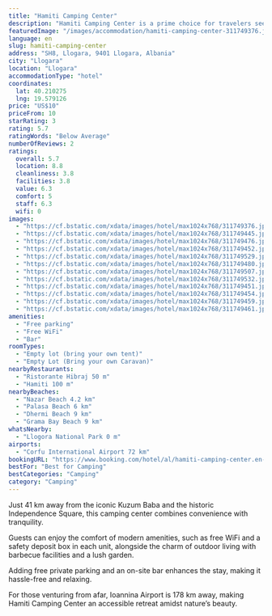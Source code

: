 ```yaml
---
title: "Hamiti Camping Center"
description: "Hamiti Camping Center is a prime choice for travelers seeking a serene getaway in the Vlorë County region of Llogara."
featuredImage: "/images/accommodation/hamiti-camping-center-311749376.jpg"
language: en
slug: hamiti-camping-center
address: "SH8, Llogara, 9401 Llogara, Albania"
city: "Llogara"
location: "Llogara"
accommodationType: "hotel"
coordinates:
  lat: 40.210275
  lng: 19.579126
price: "US$10"
priceFrom: 10
starRating: 3
rating: 5.7
ratingWords: "Below Average"
numberOfReviews: 2
ratings:
  overall: 5.7
  location: 8.8
  cleanliness: 3.8
  facilities: 3.8
  value: 6.3
  comfort: 5
  staff: 6.3
  wifi: 0
images:
  - "https://cf.bstatic.com/xdata/images/hotel/max1024x768/311749376.jpg?k=8839883134f39ac90f685b70d1147bbebcae05e71dff76683b658d9a4aa22a78&o=&hp=1"
  - "https://cf.bstatic.com/xdata/images/hotel/max1024x768/311749445.jpg?k=31cec198967e4f5204bafd0dec5fa0d0c58aba4a15304796f413b786f810973e&o=&hp=1"
  - "https://cf.bstatic.com/xdata/images/hotel/max1024x768/311749476.jpg?k=5f62b283a4c6531199e6bb79299de1ad062d3b71c25357cf526b671182b326d2&o=&hp=1"
  - "https://cf.bstatic.com/xdata/images/hotel/max1024x768/311749452.jpg?k=b8f02259fd21b98be26a8bad293658328bc369e7cf95957912669df8a8c8d8fb&o=&hp=1"
  - "https://cf.bstatic.com/xdata/images/hotel/max1024x768/311749529.jpg?k=8f3e7d4fecfa31f7e297c17784e82264597d4dc466f5846f7b8de03334f98014&o=&hp=1"
  - "https://cf.bstatic.com/xdata/images/hotel/max1024x768/311749480.jpg?k=1a6a910606c76bb16302ff22b1abf264827eb29fc5167270afd123af2b124182&o=&hp=1"
  - "https://cf.bstatic.com/xdata/images/hotel/max1024x768/311749507.jpg?k=4e3f5e1ae432a6e6e1d1ca594d87b6c229a7ac69a51ae9a9a9b670414a6a7a05&o=&hp=1"
  - "https://cf.bstatic.com/xdata/images/hotel/max1024x768/311749532.jpg?k=b853f537d14bbd68e66b5ce5db5af65f0945b57effbb12633477c9d38878be50&o=&hp=1"
  - "https://cf.bstatic.com/xdata/images/hotel/max1024x768/311749451.jpg?k=73d7657bd5a3994c850e201cddbafba3caa5548341a90af64715712f3e9d3c48&o=&hp=1"
  - "https://cf.bstatic.com/xdata/images/hotel/max1024x768/311749454.jpg?k=5f7d724a7a043c8192d200c1398fc53b501f86746c31dc7a10b03d52633e3016&o=&hp=1"
  - "https://cf.bstatic.com/xdata/images/hotel/max1024x768/311749459.jpg?k=04e2778ce5cbeef1e79df0a031df2d56188d3aef4378b819fd51893ee092718d&o=&hp=1"
  - "https://cf.bstatic.com/xdata/images/hotel/max1024x768/311749461.jpg?k=4dd333f4be4d88113d6e5c6ab17f51a1dc4e95cb5e870a1d745b96ae25a398eb&o=&hp=1"
amenities:
  - "Free parking"
  - "Free WiFi"
  - "Bar"
roomTypes:
  - "Empty lot (bring your own tent)"
  - "Empty Lot (Bring your own Caravan)"
nearbyRestaurants:
  - "Ristorante Hibraj 50 m"
  - "Hamiti 100 m"
nearbyBeaches:
  - "Nazar Beach 4.2 km"
  - "Palasa Beach 6 km"
  - "Dhermi Beach 9 km"
  - "Grama Bay Beach 9 km"
whatsNearby:
  - "Llogora National Park 0 m"
airports:
  - "Corfu International Airport 72 km"
bookingURL: "https://www.booking.com/hotel/al/hamiti-camping-center.en-gb.html?aid=8035640"
bestFor: "Best for Camping"
bestCategories: "Camping"
category: "Camping"
---
```


Just 41 km away from the iconic Kuzum Baba and the historic Independence Square, this camping center combines convenience with tranquility. 

Guests can enjoy the comfort of modern amenities, such as free WiFi and a safety deposit box in each unit, alongside the charm of outdoor living with barbecue facilities and a lush garden. 

Adding free private parking and an on-site bar enhances the stay, making it hassle-free and relaxing. 

For those venturing from afar, Ioannina Airport is 178 km away, making Hamiti Camping Center an accessible retreat amidst nature’s beauty.